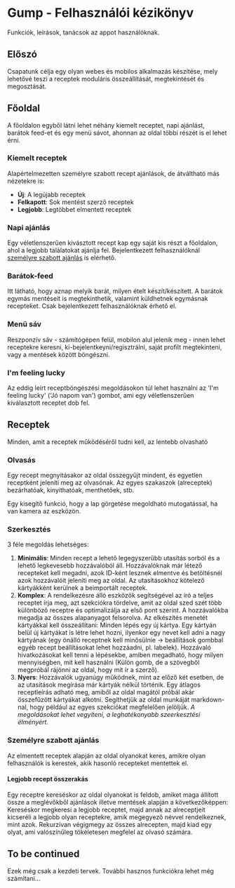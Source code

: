 # Gump - Felhasználói kézikönyv
Funkciók, leírások, tanácsok az appot használóknak.

## Előszó
Csapatunk célja egy olyan webes és mobilos alkalmazás készítése, mely lehetővé teszi a receptek moduláris összeállítását, megtekintését és megosztását.

## Főoldal
A főoldalon egyből látni lehet néhány kiemelt receptet, napi ajánlást, barátok feed-et és egy menü sávot, ahonnan az oldal többi részét is el lehet érni.

### Kiemelt receptek
Alapértelmezetten személyre szabott recept ajánlások, de átváltható más nézetekre is:
- **Új**: A legújabb receptek
- **Felkapott**: Sok mentést szerző receptek
- **Legjobb**: Legtöbbet elmentett receptek

### Napi ajánlás
Egy véletlenszerűen kivásztott recept kap egy saját kis részt a főoldalon, ahol a legjobb találatokat ajánlja fel. Bejelentkezett felhasználóknál [személyre szabott ajánlás](#személyre-szabott-ajánlás) is elérhető.

### Barátok-feed
Itt látható, hogy aznap melyik barát, milyen ételt készít/készített. A barátok egymás mentéseit is megtekinthetik, valamint küldhetnek egymásnak recepteket. Csak bejelentkezett felhasználóknak érhető el.

### Menü sáv
Reszponzív sáv - számítógépen felül, mobilon alul jelenik meg - innen lehet receptekre keresni, ki-bejelentkeyni/regisztrálni, saját profilt megtekinteni, vagy a mentések között böngészni.

### I'm feeling lucky
Az eddig leírt receptböngészési megoldásokon túl lehet használni az 'I'm feeling lucky' ('Jó napom van') gombot, ami egy véletlenszerűen kiválasztott receptet dob fel.

## Receptek
Minden, amit a receptek működéséről tudni kell, az lentebb olvasható

### Olvasás
Egy recept megnyitásakor az oldal összegyűjt mindent, és egyetlen receptként jeleníti meg az olvasónak. Az egyes szakaszok (alreceptek) bezárhatóak, kinyithatóak, menthetőek, stb.

Egy kisegítő funkció, hogy a lap görgetése megoldható mutogatással, ha van kamera az eszközön.

### Szerkesztés
3 féle megoldás lehetséges:
1. **Minimális**: Minden recept a lehető legegyszerűbb utasítás sorból és a lehető legkevesebb hozzávalóból áll. Hozzávalóknak már létező recepteket kell megadni, azok ID-ként lesznek elmentve és betöltésnél azok hozzávalóit jeleníti meg az oldal. Az utasításokhoz kötelező kártyákként kerülnek a beimportált receptek.
2. **Komplex**: A rendelkezésre álló eszközök segítségével az író a teljes receptet írja meg, azt szekciókra tördelve, amit az oldal szed szét több különböző receptre és optimalizálja az első pont szerint. A hozzávalókba megadja az összes alapanyagot felsorolva. Az elkészítés menetét kártyákkal kell összeállítani: Minden lépés egy új kártya. Egy kártyán belül új kártyákat is létre lehet hozni, ilyenkor egy nevet kell adni a nagy kártyának (egy önálló receptnek kell minősülnie → beállítások gombbal egyéb recept beállításokat lehet hozzáadni, pl. labelek). Hozzávaló hivatkozásokat kell tenni a lépésekbe, amiben megadható, hogy milyen mennyiségben, mit kell használni (Külön gomb, de a szövegből megpróbál rájönni az oldal, hogy mit ír a szerző).
3. **Nyers**: Hozzávalók ugyanúgy működnek, mint az előző két esetben, de az utasítások megírása már kártyák nélkül történik. Egy átlagos receptleírás adható meg, amiből az oldal magától próbál akár összefűzött kártyákat alkotni. Segíthetjük az oldal munkáját markdown-nal, hogy például az egyes szekciókat megfelelően jelöljük.
*A megoldásokat lehet vegyíteni, a leghatékonyabb szeerkesztési élményért.*

### Személyre szabott ajánlás
Az elmentett receptek alapján az oldal olyanokat keres, amikre olyan felhasználók is kerestek, akik hasonló recepteket mentettek el.

#### Legjobb recept összerakás
Egy receptre kereséskor az oldal olyanokat is feldob, amiket maga állított össze a meglévőkből ajánlások illetve mentések alapján a következőképpen: Kereséskor megkeresi a legjobb receptet, majd annak az alreceptjeit kicseréli a legjobb olyan receptekre, amik megegyező névvel rendelkeznek, mint azok. Rekurzívan végigmegy az összes alrecepten, majd kiad egy olyat, ami valószínűleg tökéletesen megfelel az olvasó számára.

## To be continued
Ezek még csak a kezdeti tervek. További hasznos funkciókra lehet még számítani...
